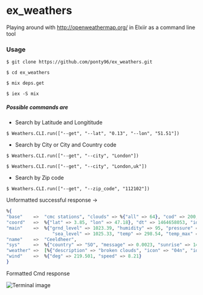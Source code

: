 # ex_weathers
Playing around with http://openweathermap.org/ in Elxiir as a command line tool

### Usage

```
$ git clone https://github.com/ponty96/ex_weathers.git

$ cd ex_weathers

$ mix deps.get

$ iex -S mix

```

##### Possible commands are

* Search by Latitude and Longititude

``` 
$ Weathers.CLI.run(["--get", "--lat", "0.13", "--lon", "51.51"])
``` 


* Search by City or City and Country code

``` 
$ Weathers.CLI.run(["--get", "--city", "London"])  
``` 
``` 
$ Weathers.CLI.run(["--get", "--city", "London,uk"])  
``` 


* Search by Zip code

``` 
$ Weathers.CLI.run(["--get", "--zip_code", "112102"])
```

Unformatted successful response ->

```ex
%{
"base"    =>  "cmc stations", "clouds" => %{"all" => 64}, "cod" => 200, 
"coord"   =>  %{"lat" => 3.85, "lon" => 47.18}, "dt" => 1464658053, "id" => 62788, 
"main"    =>  %{"grnd_level" => 1023.39, "humidity" => 95, "pressure" => 1023.39, 
                 "sea_level" => 1025.33, "temp" => 298.54, "temp_max" => 298.54, "temp_min" => 298.54}, 
"name"    =>  "Ceeldheer", 
"sys"     =>  %{"country" => "SO", "message" => 0.0023, "sunrise" => 1464662350, "sunset" => 1464706735}, 
"weather" =>  [%{"description" => "broken clouds", "icon" => "04n", "id" => 803, "main" => "Clouds"}],
"wind"    =>  %{"deg" => 219.501, "speed" => 8.21}
}
```

Formatted Cmd response

![Terminal image](https://cloud.githubusercontent.com/assets/11190968/15660839/67d5009e-26d9-11e6-86db-181c93f034f3.png)


